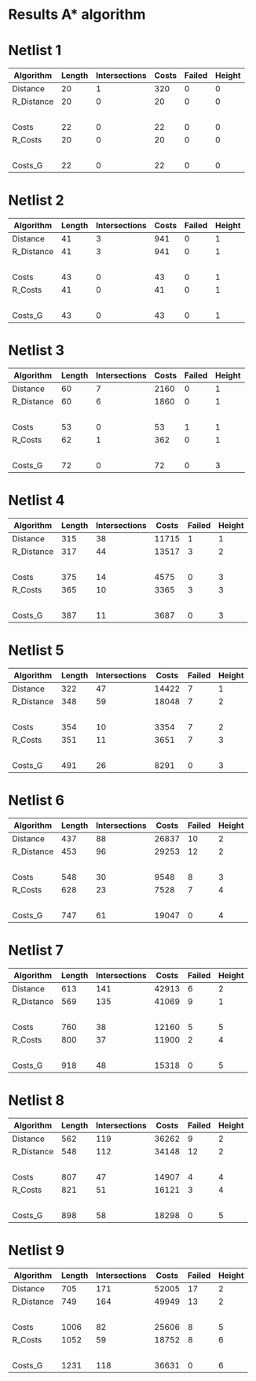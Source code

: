 # Results A* algorithm

# Netlist 1
| Algorithm   | Length | Intersections | Costs | Failed | Height |
| ----------- | ------ | ------------- | ----- | ------ | ------ |
| Distance    | 20     | 1             | 320   | 0      | 0      |
| R\_Distance | 20     | 0             | 20    | 0      | 0      |
| &nbsp;      |        |               |       |        |        |
| Costs       | 22     | 0             | 22    | 0      | 0      |
| R\_Costs    | 20     | 0             | 20    | 0      | 0      |
| &nbsp;      |        |               |       |        |        |
| Costs\_G    | 22     | 0             | 22    | 0      | 0      |

# Netlist 2
| Algorithm   | Length | Intersections | Costs | Failed | Height |
| ----------- | ------ | ------------- | ----- | ------ | ------ |
| Distance    | 41     | 3             | 941   | 0      | 1      |
| R\_Distance | 41     | 3             | 941   | 0      | 1      |
| &nbsp;      |        |               |       |        |        |
| Costs       | 43     | 0             | 43    | 0      | 1      |
| R\_Costs    | 41     | 0             | 41    | 0      | 1      |
| &nbsp;      |        |               |       |        |        |
| Costs\_G    | 43     | 0             | 43    | 0      | 1      |

# Netlist 3
| Algorithm   | Length | Intersections | Costs | Failed | Height |
| ----------- | ------ | ------------- | ----- | ------ | ------ |
| Distance    | 60     | 7             | 2160  | 0      | 1      |
| R\_Distance | 60     | 6             | 1860  | 0      | 1      |
| &nbsp;      |        |               |       |        |        |
| Costs       | 53     | 0             | 53    | 1      | 1      |
| R\_Costs    | 62     | 1             | 362   | 0      | 1      |
| &nbsp;      |        |               |       |        |        |
| Costs\_G    | 72     | 0             | 72    | 0      | 3      |

# Netlist 4
| Algorithm   | Length | Intersections | Costs | Failed | Height |
| ----------- | ------ | ------------- | ----- | ------ | ------ |
| Distance    | 315    | 38            | 11715 | 1      | 1      |
| R\_Distance | 317    | 44            | 13517 | 3      | 2      |
| &nbsp;      |        |               |       |        |        |
| Costs       | 375    | 14            | 4575  | 0      | 3      |
| R\_Costs    | 365    | 10            | 3365  | 3      | 3      |
| &nbsp;      |        |               |       |        |        |
| Costs\_G    | 387    | 11            | 3687  | 0      | 3      |

# Netlist 5
| Algorithm   | Length | Intersections | Costs | Failed | Height |
| ----------- | ------ | ------------- | ----- | ------ | ------ |
| Distance    | 322    | 47            | 14422 | 7      | 1      |
| R\_Distance | 348    | 59            | 18048 | 7      | 2      |
| &nbsp;      |        |               |       |        |        |
| Costs       | 354    | 10            | 3354  | 7      | 2      |
| R\_Costs    | 351    | 11            | 3651  | 7      | 3      |
| &nbsp;      |        |               |       |        |        |
| Costs\_G    | 491    | 26            | 8291  | 0      | 3      |

# Netlist 6
| Algorithm   | Length | Intersections | Costs | Failed | Height |
| ----------- | ------ | ------------- | ----- | ------ | ------ |
| Distance    | 437    | 88            | 26837 | 10     | 2      |
| R\_Distance | 453    | 96            | 29253 | 12     | 2      |
| &nbsp;      |        |               |       |        |        |
| Costs       | 548    | 30            | 9548  | 8      | 3      |
| R\_Costs    | 628    | 23            | 7528  | 7      | 4      |
| &nbsp;      |        |               |       |        |        |
| Costs\_G    | 747    | 61            | 19047 | 0      | 4      |

# Netlist 7
| Algorithm   | Length | Intersections | Costs | Failed | Height |
| ----------- | ------ | ------------- | ----- | ------ | ------ |
| Distance    | 613    | 141           | 42913 | 6      | 2      |
| R\_Distance | 569    | 135           | 41069 | 9      | 1      |
| &nbsp;      |        |               |       |        |        |
| Costs       | 760    | 38            | 12160 | 5      | 5      |
| R\_Costs    | 800    | 37            | 11900 | 2      | 4      |
| &nbsp;      |        |               |       |        |        |
| Costs\_G    | 918    | 48            | 15318 | 0      | 5      |

# Netlist 8
| Algorithm   | Length | Intersections | Costs | Failed | Height |
| ----------- | ------ | ------------- | ----- | ------ | ------ |
| Distance    | 562    | 119           | 36262 | 9      | 2      |
| R\_Distance | 548    | 112           | 34148 | 12     | 2      |
| &nbsp;      |        |               |       |        |        |
| Costs       | 807    | 47            | 14907 | 4      | 4      |
| R\_Costs    | 821    | 51            | 16121 | 3      | 4      |
| &nbsp;      |        |               |       |        |        |
| Costs\_G    | 898    | 58            | 18298 | 0      | 5      |

# Netlist 9
| Algorithm   | Length | Intersections | Costs | Failed | Height |
| ----------- | ------ | ------------- | ----- | ------ | ------ |
| Distance    | 705    | 171           | 52005 | 17     | 2      |
| R\_Distance | 749    | 164           | 49949 | 13     | 2      |
| &nbsp;      |        |               |       |        |        |
| Costs       | 1006   | 82            | 25606 | 8      | 5      |
| R\_Costs    | 1052   | 59            | 18752 | 8      | 6      |
| &nbsp;      |        |               |       |        |        |
| Costs\_G    | 1231   | 118           | 36631 | 0      | 6      |